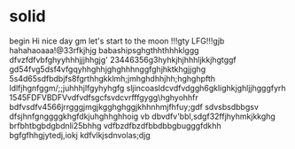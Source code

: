 # solid
begin
Hi
nice day
gm
let's start
to the moon !!!gty
LFG!!!gjb
hahahaoaaa!@33rfkjhjg
babashipsghgthhthhhklggg
dfvzfdfvbfghyyhhhjjjhhgjg'
23446356g3hyhkjhjhhhljkkjhgtggf
gd54fvg5dsf4vfgqyhhghhjghghhhnggfghjhktkhgjjghg
5s4d65sdfbdbjfs8fgrthhgkklmh;jmhghdhhjhh;hghghpfth
ldlfjhgnfggm/;;juhhhjlfgyhyhgfg
sljincoasldcvdfvdggh6gklighkjghljjhgggfyrh
1545FDFVBDFVvdfvdfsgcfsvdcvrfffgygg\hghyohhfr
bdfvsdfv4566jrrgggjmgjkgghghggjkhhnhmjfhfuy;gdf
sdvsbsdbbgsv dfsjhnfgnggggkhgfdkjuhghhghhoig
vb dbvdfv'bbl,sdgf32ffjhyhmkjkkghg
brfbhtbgbdgbdnli25bhhg
vdfbzdfbzdfbbdbbgbugggfdkhh
bgfgfhhgjytedj,iokj
kdfvlkjsdnvolas;djg
